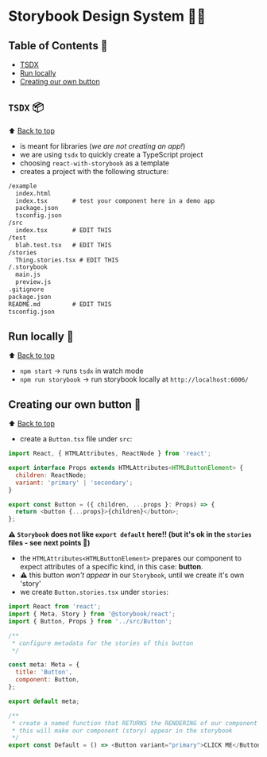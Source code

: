 # Storybook Design System 👩‍🎨

## Table of Contents 🌳

- [TSDX](#tsdx-)
- [Run locally](#run-locally-)
- [Creating our own button](#creating-our-own-button-)

## `TSDX` 📦

⬆️ [Back to top](#table-of-contents-)

- is meant for libraries (_we are not creating an app!_)
- we are using `tsdx` to quickly create a TypeScript project
- choosing `react-with-storybook` as a template
- creates a project with the following structure:

```txt
/example
  index.html
  index.tsx       # test your component here in a demo app
  package.json
  tsconfig.json
/src
  index.tsx       # EDIT THIS
/test
  blah.test.tsx   # EDIT THIS
/stories
  Thing.stories.tsx # EDIT THIS
/.storybook
  main.js
  preview.js
.gitignore
package.json
README.md         # EDIT THIS
tsconfig.json
```

## Run locally 💨

⬆️ [Back to top](#table-of-contents-)

- `npm start` -> runs `tsdx` in watch mode
- `npm run storybook` -> run storybook locally at `http://localhost:6006/`

## Creating our own button 🧩

⬆️ [Back to top](#table-of-contents-)

- create a `Button.tsx` file under `src`:

```javascript
import React, { HTMLAttributes, ReactNode } from 'react';

export interface Props extends HTMLAttributes<HTMLButtonElement> {
  children: ReactNode;
  variant: 'primary' | 'secondary';
}

export const Button = ({ children, ...props }: Props) => {
  return <button {...props}>{children}</button>;
};
```

**⚠️ `Storybook` does not like `export default` here!! (but it's ok in the `stories` files - see next points 🤔)**

- the `HTMLAttributes<HTMLButtonElement>` prepares our component to expect attributes of a specific kind, in this case: **button**.
- ⚠️ this button _won't appear_ in our `Storybook`, until we create it's own 'story'
- we create `Button.stories.tsx` under `stories`:

```javascript
import React from 'react';
import { Meta, Story } from '@storybook/react';
import { Button, Props } from '../src/Button';

/**
 * configure metadata for the stories of this button
 */

const meta: Meta = {
  title: 'Button',
  component: Button,
};

export default meta;

/**
 * create a named function that RETURNS the RENDERING of our component
 * this will make our component (story) appear in the storybook
 */
export const Default = () => <Button variant="primary">CLICK ME</Button>;
```
